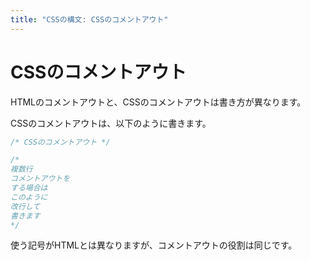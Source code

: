 ```yaml
---
title: "CSSの構文: CSSのコメントアウト"
---
```


# CSSのコメントアウト

HTMLのコメントアウトと、CSSのコメントアウトは書き方が異なります。

CSSのコメントアウトは、以下のように書きます。

```css
/* CSSのコメントアウト */

/*
複数行
コメントアウトを
する場合は
このように
改行して
書きます
*/
```

使う記号がHTMLとは異なりますが、コメントアウトの役割は同じです。